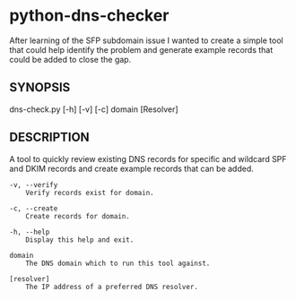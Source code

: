 # python-dns-checker

After learning of the SFP subdomain issue I wanted to create a simple tool that could help identify the problem and generate example records that could be added to close the gap.

## SYNOPSIS

dns-check.py [-h] [-v] [-c] domain [Resolver]

## DESCRIPTION
A tool to quickly review existing DNS records for specific and wildcard SPF and DKIM records and create example records that can be added. 

    -v, --verify
        Verify records exist for domain.

    -c, --create
        Create records for domain.

    -h, --help
        Display this help and exit.

    domain
        The DNS domain which to run this tool against.

    [resolver]
        The IP address of a preferred DNS resolver.